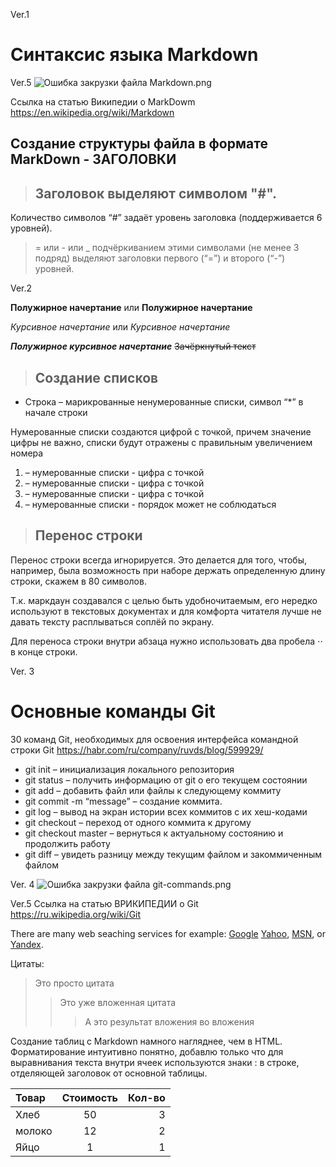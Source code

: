 Ver.1

# Синтаксис языка Markdown
Ver.5
![Ошибка закрузки файла Markdown.png](Markdown.png)

Ссылка на статью Википедии о MarkDowm
https://en.wikipedia.org/wiki/Markdown

## Создание структуры файла в формате MarkDown - ЗАГОЛОВКИ 
> ## Заголовок выделяют символом "#". 
Количество символов “#” задаёт уровень заголовка  (поддерживается 6 уровней).
> = или - или _ подчёркиванием этими символами (не менее 3 подряд) выделяют заголовки  первого (“=”) и второго (“-”) уровней.

Ver.2 

**Полужирное начертание** или __Полужирное начертание__

*Курсивное начертание* или _Курсивное начертание_

***Полужирное курсивное начертание***
~~Зачёркнутый текст~~

> ## Создание списков

* Строка – марикрованные ненумерованные списки, символ “*” в начале строки

Нумерованные списки создаются цифрой с точкой, причем значение цифры не важно, списки будут отражены с правильным увеличением номера
1. – нумерованные списки - цифра с точкой
2. – нумерованные списки - цифра с точкой
5. – нумерованные списки - цифра с точкой
4. – нумерованные списки - порядок может не соблюдаться

> ## Перенос строки

Перенос строки всегда игнорируется. Это делается для того, чтобы, например, была возможность при наборе держать определенную длину строки, скажем в 80 символов.

Т.к. маркдаун создавался с целью быть удобночитаемым, его нередко используют в текстовых документах и для комфорта читателя лучше не давать тексту расплываться соплёй по экрану.

Для переноса строки внутри абзаца нужно использовать два пробела ⋅⋅ в конце строки.

Ver. 3
# Основные команды Git
30 команд Git, необходимых для освоения интерфейса командной строки Git
https://habr.com/ru/company/ruvds/blog/599929/

* git init – инициализация локального репозитория
* git status – получить информацию от git о его текущем состоянии
* git add – добавить файл или файлы к следующему коммиту
* git commit -m “message” – создание коммита.
* git log – вывод на экран истории всех коммитов с их хеш-кодами
* git checkout – переход от одного коммита к другому
* git checkout master – вернуться к актуальному состоянию и продолжить работу
* git diff – увидеть разницу между текущим файлом и закоммиченным файлом





Ver. 4
![Ошибка закрузки файла git-commands.png](git-commands.png)

Ver.5
Ссылка на статью ВРИКИПЕДИИ о Git 
https://ru.wikipedia.org/wiki/Git


There are many web seaching services for example: [Google][1]
[Yahoo][2], [MSN][3], or [Yandex][4].

[1]: http://google.com/        "Google"
[2]: http://search.yahoo.com/  "Yahoo Search"
[3]: http://search.msn.com/    "MSN Search"
[4]: http://yandex.ru/         "Yandex Search"



Цитаты:

> Это просто цитата
>> Это уже вложенная цитата
>>> А это результат вложения во вложения


Создание таблиц с Markdown намного нагляднее, чем в HTML. Форматирование интуитивно понятно, добавлю только что для выравнивания текста внутри ячеек используются знаки : в строке, отделяющей заголовок от основной таблицы.

Товар      | Стоимость | Кол-во
:-------- |:-----:| -------:
Хлеб    | 50    | 3
молоко  | 12    | 2
Яйцо    | 1     | 1